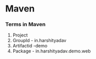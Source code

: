 # Maven

### Terms in Maven

1. Project
2. GroupId - in.harshityadav
3. Artifactid -demo
4. Package - in.harshityadav.demo.web

